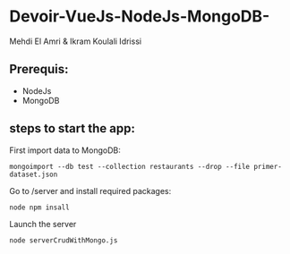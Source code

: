 # Devoir-VueJs-NodeJs-MongoDB-
Mehdi El Amri &amp; Ikram Koulali Idrissi

## Prerequis:  
* NodeJs
* MongoDB

## steps to start the app: 
First import data to MongoDB: 

```
mongoimport --db test --collection restaurants --drop --file primer-dataset.json
```
Go to /server and install required packages: 

```
node npm insall
```
Launch the server
```
node serverCrudWithMongo.js
```
